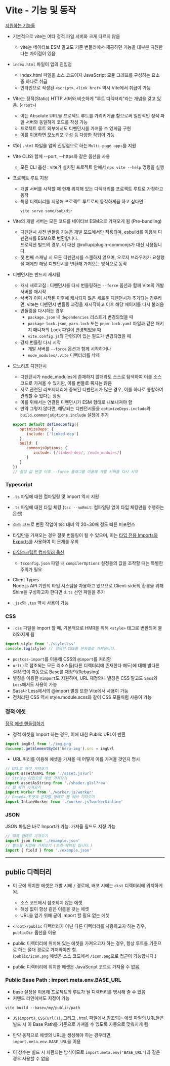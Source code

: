 # Vite - 기능 및 동작

[지원하는 기능들](https://vitejs-kr.github.io/guide/features.html#client-types)

* 기본적으로 vite는 여타 정적 파일 서버와 크게 다르지 않음
  - vite는 네이티브 ESM 말고도 기존 번들러에서 제공하던 기능을 대부분 지원한다는 차이점이 있음


* `index.html` 파일이 앱의 진입점
  - index.html 파일을 소스 코드이자 JavaScript 모듈 그래프를 구성하는 요소 중 하나로 취급
  - 인라인으로 작성된 `<script>`, `<link href>` 역시 Vite에서 취급이 가능


* Vite는 정적(Static) HTTP 서버와 비슷하게 "루트 디렉터리"라는 개념을 갖고 있음. (`<root>`)
  - 이는 Absolute URL을 프로젝트 루트를 가리키게끔 함으로써 일반적인 정적 파일 서버와 동일하게 코드를 작성 가능
  - 프로젝트 루트 외부에서도 디펜던시를 가져올 수 있게끔 구현
  - 이를 이용하면 모노리포 구성 등 다양한 작업이 가능


* 여러 `.html` 파일을 앱의 진입점으로 하는 `Multi-page apps`를 지원


* Vite CLI와 함께 --port, --https와 같은 옵션을 사용
  - 모든 CLI 옵션 : vite가 설치된 프로젝트 안에서 `npx vite --help` 명령을 실행


* 프로젝트 루트 지정
  - 개발 서버를 시작할 때 현재 위치해 있는 디렉터리를 프로젝트 루트로 가정하고 동작
  - 특정 디렉터리를 지정해 프로젝트 루트로써 동작하게끔 하고 싶다면
    ```
    vite serve some/sub/dir
    ```


* Vite의 개발 서버는 모든 코드를 네이티브 ESM으로 가져오게 됨 (Pre-bundling)
  - 디펜던시 사전 번들링 기능은 개발 모드에서만 적용되며,
    esbuild를 이용해 디펜던시를 ESM으로 변환합니다.  
    프로덕션 빌드의 경우, 이 대신 @rollup/plugin-commonjs가 대신 사용됩니다.
  - 첫 번째 스캐닝 시 모든 디펜던시를 스캔하지 않으며, 
  오로지 브라우저가 요청했을 때에만 해당 디펜던시를 변환해 가져오는 방식으로 동작


* 디펜던시는 반드시 캐시됨
  - 캐시 새로고침 : 디펜던시를 다시 번들링하는 `--force` 옵션과 함께 Vite의 개발 서버를 재시작
  - 서버가 이미 시작된 이후에 캐시되지 않은 새로운 디펜던시가 추가되는 경우라면,
    vite는 디펜던시 번들링 과정을 재시작하고 이후 해당 페이지를 다시 불러옴
  - 번들링을 다시하는 경우
    + `package.json` 내 `dependencies` 리스트가 변경되었을 때
    + `package-lock.json`, `yarn.lock` 또는 `pnpm-lock.yaml` 파일과 같은 패키지 매니저의 Lock 파일이 변경되었을 때
    + `vite.config.js`와 관련되어 있는 필드가 변경되었을 때
  - 강제 번들링 다시 시작
    + 개발 서버를 `--force` 옵션과 함께 시작하거나 
    + `node_modules/.vite` 디렉터리를 삭제


* 모노리포 디펜던시
  - 디펜던시가 node_modules에 존재하지 않더라도 스스로 탐색하여 이를 소스 코드로 가져올 수 있지만, 
  이를 번들로 묶지는 않음
  - 서로 관련된 리포지터리에 중복된 디펜던시가 많은 경우, 이를 하나로 통합하여 관리할 수 있다는 장점
  - 이를 위해서는 연결된 디펜던시가 ESM 형태로 내보내져야 함
  - 만약 그렇지 않다면, 해당되는 디펜던시들을 `optimizeDeps.include`와 `build.commonjsOptions.include` 설정에 추가
  ```js
  export default defineConfig({
     optimizeDeps: {
        include: ['linked-dep']
     },
     build: {
        commonjsOptions: {
           include: [/linked-dep/, /node_modules/]
        }
     }
  })
  // 설정 값 변경 이후 --force 플래그를 이용해 개발 서버를 다시 시작
  ```

### Typescript

* `.ts` 파일에 대한 컴파일링 및 Import 역시 지원
* `.ts` 파일에 대한 타입 체킹 (`tsc --noEmit`: 컴파일링 없이 타입 체킹만을 수행하는 옵션)
* 소스 코드로 변환 작업이 tsc 대비 약 20~30배 정도 빠른 퍼포먼스
* 타입만을 가져오는 경우 잘못 번들링이 될 수 있으며,
  이는 [타입 전용 Imports와 Exports](https://www.typescriptlang.org/ko/docs/handbook/release-notes/typescript-3-8.html#type-only-imports-and-export)를
  사용하여 이 문제를 우회

* [타입스크립트 컴파일러 옵션](https://vitejs-kr.github.io/guide/features.html#typescript-compiler-options)
    - `tsconfig.json` 파일 내 `compilerOptions` 설정들의 값을 조작할 때는 특별한 주의가 필요
* Client Types  
  Node.js API 기반의 타입 시스템을 차용하고 있으므로
  Client-side의 환경을 위해 Shim을 구성하고자 한다면 `d.ts` 선언 파일을 추가

* `.jsx`와 `.tsx` 역시 사용이 가능

### CSS

* `.css` 파일을 Import 할 때, 기본적으로 HMR을 위해 `<style>` 태그로 변환되어 불러와지게 됨
```js
import style from './style.css'
console.log(style) // 정의한 CSS를 문자열로 가져옵니다.
```
* `postcss-import`를 이용해 CSS의 `@import`를 처리함
* `url()`로 참조되는 모든 리소스들(다른 디렉터리에 존재한다 해도)에 대해 별다른 설정 없이 자동으로 Base를 재정의(Rebasing)
* 별칭을 이용한 `@import`도 지원하며, URL 재정의나 별칭은 CSS 말고도 `Sass`와 `Less`에서도 사용이 가능
* Sass나 Less에서의 @import 별칭 또한 Vite에서 사용이 가능
* 전처리된 CSS 역시 style.module.scss와 같이 CSS 모듈처럼 사용이 가능


### 정적 에셋

[정적 에셋 핸들링하기](https://vitejs-kr.github.io/guide/assets.html)

* 정적 에셋을 Import 하는 경우, 이에 대한 Public URL이 반환
```js
import imgUrl from './img.png'
document.getElementById('hero-img').src = imgUrl
```

* URL 쿼리를 이용해 에셋을 가져올 때 어떻게 이를 가져올 것인지 명시
```js
// URL로 에셋 가져오기
import assetAsURL from './asset.js?url'
// String 타입으로 에셋 가져오기
import assetAsString from './shader.glsl?raw'
// 웹 워커 가져오기
import Worker from './worker.js?worker'
// Base64 포맷의 문자열 형태로 웹 워커 가져오기
import InlineWorker from './worker.js?worker&inline'
```

### JSON
JSON 파일은 바로 Import가 가능. 가져올 필드도 지정 가능
```js
// 객체 형태로 가져오기
import json from './example.json'
// 필드를 지정해 가져오기 (트리-쉐이킹 됩니다.)
import { field } from './example.json'
```

-------------------------------------------------------------------------------

## public 디렉터리

* 이 곳에 위치한 에셋은 개발 시에 `/` 경로에, 배포 시에는 `dist` 디렉터리에 위치하게 됨.
  - 소스 코드에서 참조되지 않는 에셋
  - 해싱 없이 항상 같은 이름을 갖는 에셋
  - URL을 얻기 위해 굳이 import 할 필요 없는 에셋


* `<root>/public` 디렉터리가 아닌 다른 디렉터리를 사용하고자 하는 경우, `publicDir` 옵션을 이용


* public 디렉터리에 위치해 있는 에셋을 가져오고자 하는 경우,
  항상 루트를 기준으로 하는 절대 경로로 가져와야만 함.  
  (`public/icon.png` 에셋은 소스 코드에서 `/icon.png`으로 접근이 가능합니다.)

* public 디렉터리에 위치한 에셋은 JavaScript 코드로 가져올 수 없음.

### Public Base Path : import.meta.env.BASE_URL

* base 설정을 이용해 프로젝트의 루트가 될 디렉터리를 명시해 줄 수 있음
* 커맨드 라인에서도 지정이 가능
```
vite build --base=/my/public/path
```
* `JS(import)`, `CSS(url())`, 그리고 `.html` 파일에서 참조되는 에셋 파일의 URL들은 
빌드 시 이 Base Path를 기준으로 가져올 수 있도록 자동으로 맞춰지게 됨

* 만약 동적으로 에셋의 URL을 생성해야 하는 경우라면, `import.meta.env.BASE_URL`을 이용
* 이 상수는 빌드 시 치환되는 방식이므로 `import.meta.env['BASE_URL']`과 같은 경우 사용할 수 없음






































